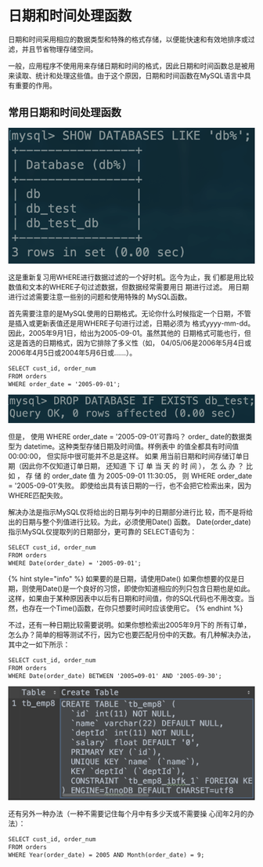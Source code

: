 # 日期和时间处理函数

日期和时间采用相应的数据类型和特殊的格式存储，以便能快速和有效地排序或过滤，并且节省物理存储空间。

一般，应用程序不使用用来存储日期和时间的格式，因此日期和时间函数总是被用来读取、统计和处理这些值。由于这个原因，日期和时间函数在MySQL语言中具有重要的作用。

## 常用日期和时间处理函数

![](../../.gitbook/assets/image%20%287%29.png)

这是重新复习用WHERE进行数据过滤的一个好时机。迄今为止，我 们都是用比较数值和文本的WHERE子句过滤数据，但数据经常需要用日 期进行过滤。 用日期进行过滤需要注意一些别的问题和使用特殊的 MySQL函数。

首先需要注意的是MySQL使用的日期格式。无论你什么时候指定一个日期，不管是插入或更新表值还是用WHERE子句进行过滤，日期必须为 格式yyyy-mm-dd。因此，2005年9月1日，给出为2005-09-01。虽然其他的 日期格式可能也行，但这是首选的日期格式，因为它排除了多义性（如， 04/05/06是2006年5月4日或2006年4月5日或2004年5月6日或……）。

```text
SELECT cust_id, order_num
FROM orders
WHERE order_date = '2005-09-01';
```

![](../../.gitbook/assets/image%20%2815%29.png)

但是， 使用 WHERE order_date = '2005-09-01'可靠吗？ order_ date的数据类型为 datetime。这种类型存储日期及时间值。样例表中 的值全都具有时间值 00:00:00， 但实际中很可能并不总是这样。 如果 用当前日期和时间存储订单日期（因此你不仅知道订单日期， 还知道 下 订 单 当 天 的 时 间 ）， 怎 么 办 ？ 比 如 ， 存 储 的 order\_date 值 为 2005-09-01 11:30:05， 则 WHERE order\_date = '2005-09-01'失败。 即使给出具有该日期的一行，也不会把它检索出来，因为 WHERE匹配失败。

解决办法是指示MySQL仅将给出的日期与列中的日期部分进行比 较，而不是将给出的日期与整个列值进行比较。为此，必须使用Date\(\) 函数。 Date\(order\_date\) 指示MySQL仅提取列的日期部分，更可靠的 SELECT语句为：

```text
SELECT cust_id, order_num
FROM orders
WHERE Date(order_date) = '2005-09-01';
```

{% hint style="info" %}
如果要的是日期，请使用Date\(\) 如果你想要的仅是日期，则使用Date\(\)是一个良好的习惯，即使你知道相应的列只包含日期也是如此。这样，如果由于某种原因表中以后有日期和时间值，你的SQL代码也不用改变。当然，也存在一个Time\(\)函数，在你只想要时间时应该使用它。
{% endhint %}

不过，还有一种日期比较需要说明。如果你想检索出2005年9月下的 所有订单，怎么办？简单的相等测试不行，因为它也要匹配月份中的天数。有几种解决办法，其中之一如下所示：

```text
SELECT cust_id, order_num
FROM orders
WHERE Date(order_date) BETWEEN '2005=09-01' AND '2005-09-30';
```

![](../../.gitbook/assets/image%20%28111%29.png)

还有另外一种办法（一种不需要记住每个月中有多少天或不需要操 心闰年2月的办法）：

```text
SELECT cust_id, order_num
FROM orders
WHERE Year(order_date) = 2005 AND Month(order_date) = 9;
```

